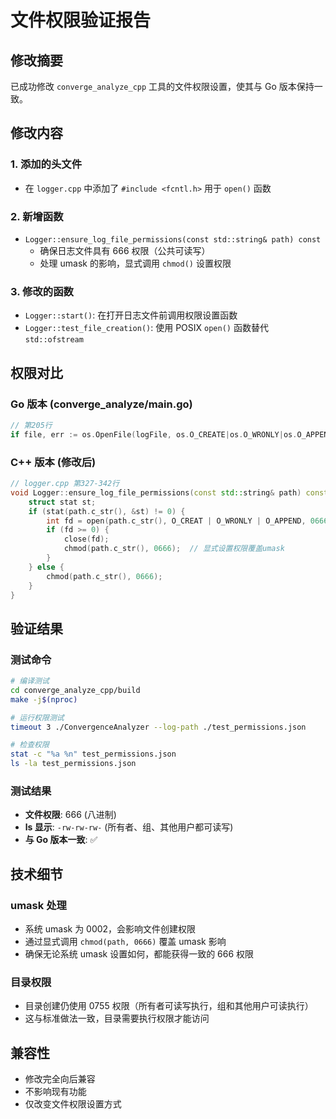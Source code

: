 # 文件权限验证报告

## 修改摘要

已成功修改 `converge_analyze_cpp` 工具的文件权限设置，使其与 Go 版本保持一致。

## 修改内容

### 1. 添加的头文件
- 在 `logger.cpp` 中添加了 `#include <fcntl.h>` 用于 `open()` 函数

### 2. 新增函数
- `Logger::ensure_log_file_permissions(const std::string& path) const`
  - 确保日志文件具有 666 权限（公共可读写）
  - 处理 umask 的影响，显式调用 `chmod()` 设置权限

### 3. 修改的函数
- `Logger::start()`: 在打开日志文件前调用权限设置函数
- `Logger::test_file_creation()`: 使用 POSIX `open()` 函数替代 `std::ofstream`

## 权限对比

### Go 版本 (converge_analyze/main.go)
```go
// 第205行
if file, err := os.OpenFile(logFile, os.O_CREATE|os.O_WRONLY|os.O_APPEND, 0666); err == nil {
```

### C++ 版本 (修改后)
```cpp
// logger.cpp 第327-342行
void Logger::ensure_log_file_permissions(const std::string& path) const {
    struct stat st;
    if (stat(path.c_str(), &st) != 0) {
        int fd = open(path.c_str(), O_CREAT | O_WRONLY | O_APPEND, 0666);
        if (fd >= 0) {
            close(fd);
            chmod(path.c_str(), 0666);  // 显式设置权限覆盖umask
        }
    } else {
        chmod(path.c_str(), 0666);
    }
}
```

## 验证结果

### 测试命令
```bash
# 编译测试
cd converge_analyze_cpp/build
make -j$(nproc)

# 运行权限测试
timeout 3 ./ConvergenceAnalyzer --log-path ./test_permissions.json

# 检查权限
stat -c "%a %n" test_permissions.json
ls -la test_permissions.json
```

### 测试结果
- **文件权限**: 666 (八进制)
- **ls 显示**: `-rw-rw-rw-` (所有者、组、其他用户都可读写)
- **与 Go 版本一致**: ✅

## 技术细节

### umask 处理
- 系统 umask 为 0002，会影响文件创建权限
- 通过显式调用 `chmod(path, 0666)` 覆盖 umask 影响
- 确保无论系统 umask 设置如何，都能获得一致的 666 权限

### 目录权限
- 目录创建仍使用 0755 权限（所有者可读写执行，组和其他用户可读执行）
- 这与标准做法一致，目录需要执行权限才能访问

## 兼容性
- 修改完全向后兼容
- 不影响现有功能
- 仅改变文件权限设置方式
